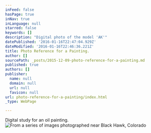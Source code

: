 ```yaml
---
inFeed: false
hasPage: true
inNav: true
inLanguage: null
starred: false
keywords: []
description: "Digital photo of the model 'AK'"
datePublished: '2016-01-16T22:47:04.929Z'
dateModified: '2016-01-16T22:46:36.221Z'
title: Photo Reference for a Painting.
author: []
sourcePath: _posts/2015-12-09-photo-reference-for-a-painting.md
published: true
authors: []
publisher:
  name: null
  domain: null
  url: null
  favicon: null
url: photo-reference-for-a-painting/index.html
_type: WebPage

---
```

Digital study for an oil painting.
![From a series of images photographed near Black Hawk, Colorado](https://s3-us-west-2.amazonaws.com/the-grid-img/p/5051f94954c59428bca61e14b486be2611713d86.jpg)